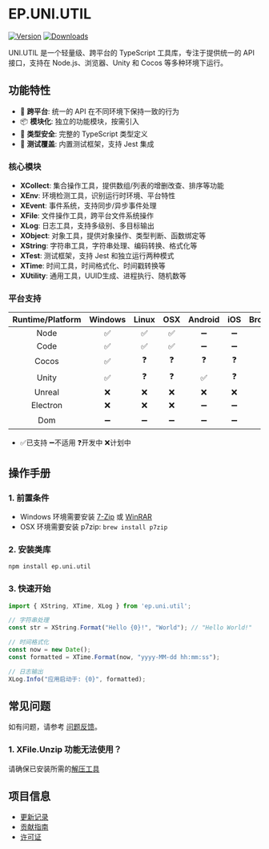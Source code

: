 # EP.UNI.UTIL

[![Version](https://img.shields.io/npm/v/ep.uni.util)](https://www.npmjs.com/package/ep.uni.util)
[![Downloads](https://img.shields.io/npm/dm/ep.uni.util)](https://www.npmjs.com/package/ep.uni.util)  

UNI.UTIL 是一个轻量级、跨平台的 TypeScript 工具库，专注于提供统一的 API 接口，支持在 Node.js、浏览器、Unity 和 Cocos 等多种环境下运行。

## 功能特性

- 🚀 **跨平台**: 统一的 API 在不同环境下保持一致的行为
- 📦 **模块化**: 独立的功能模块，按需引入
- 🔧 **类型安全**: 完整的 TypeScript 类型定义
- 🧪 **测试覆盖**: 内置测试框架，支持 Jest 集成

### 核心模块

- **XCollect**: 集合操作工具，提供数组/列表的增删改查、排序等功能
- **XEnv**: 环境检测工具，识别运行时环境、平台特性
- **XEvent**: 事件系统，支持同步/异步事件处理
- **XFile**: 文件操作工具，跨平台文件系统操作
- **XLog**: 日志工具，支持多级别、多目标输出
- **XObject**: 对象工具，提供对象操作、类型判断、函数绑定等
- **XString**: 字符串工具，字符串处理、编码转换、格式化等
- **XTest**: 测试框架，支持 Jest 和独立运行两种模式
- **XTime**: 时间工具，时间格式化、时间戳转换等
- **XUtility**: 通用工具，UUID生成、进程执行、随机数等

### 平台支持

| Runtime/Platform | Windows | Linux | OSX | Android | iOS | Browser |
| :-: | :-: | :-: | :-: | :-: | :-: | :-: |
| Node | ✅ | ✅ | ✅ | ➖ | ➖ | ➖ |
| Code | ✅ | ✅ | ✅ | ➖ | ➖ | ➖ |
| Cocos | ✅ | ❓ | ❓ | ❓ | ❓ | ❓ |
| Unity | ✅ | ❓ | ❓ | ✅ | ❓ | ❓ |
| Unreal | ❌ | ❌ | ❌ | ❌ | ❌ | ❌ |
| Electron | ❌ | ❌ | ❌ | ➖ | ➖ | ➖ |
| Dom | ➖ | ➖ | ➖ | ➖ | ➖ | ❓ |
- ✅已支持  ➖不适用  ❓开发中  ❌计划中

## 操作手册

### 1. 前置条件
- Windows 环境需要安装 [7-Zip](https://www.7-zip.org/) 或 [WinRAR](https://www.win-rar.com/)
- OSX 环境需要安装 p7zip: `brew install p7zip`

### 2. 安装类库
```bash
npm install ep.uni.util
```

### 3. 快速开始
```typescript
import { XString, XTime, XLog } from 'ep.uni.util';

// 字符串处理
const str = XString.Format("Hello {0}!", "World"); // "Hello World!"

// 时间格式化
const now = new Date();
const formatted = XTime.Format(now, "yyyy-MM-dd hh:mm:ss");

// 日志输出
XLog.Info("应用启动于: {0}", formatted);
```

## 常见问题

如有问题，请参考 [问题反馈](CONTRIBUTING.md#问题反馈)。

### 1. XFile.Unzip 功能无法使用？
请确保已安装所需的[解压工具](#1-前置条件)

## 项目信息

- [更新记录](CHANGELOG.md)
- [贡献指南](CONTRIBUTING.md)
- [许可证](LICENSE)
